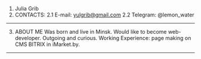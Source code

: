 1. Julia Grib
2. CONTACTS:
2.1 E-mail: yulgrib@gmail.com
2.2 Telegram: @lemon_water

--------------------------------------------------------------------------------------------------------
3. ABOUT ME
Was born and live in Minsk. Would like to become web-developer. Outgoing and curious. 
Working Experience: page making on CMS BITRIX in iMarket.by.

--------------------------------------------------------------------------------------------------------
